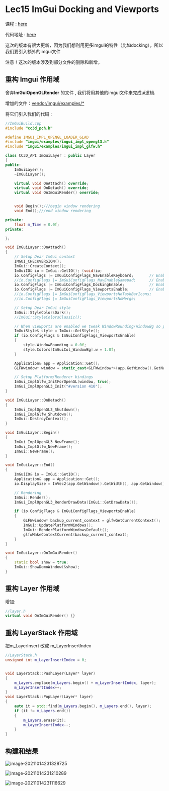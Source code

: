 # Lec15 ImGui Docking and Viewports

课程 : [here](https://www.youtube.com/watch?v=lZuje-3iyVE&list=PLlrATfBNZ98dC-V-N3m0Go4deliWHPFwT&index=22)

代码地址 :  [here](https://github.com/Graphic-researcher/Crosa-Conty-3D/tree/6b9f2427ad675a4dedd492a598fa5012b9ad4635/HTC/Project/Crosa-Conty-3D/Crosa-Conty-3D)

这次的版本有很大更新，因为我们想利用更多imgui的特性（比如docking），所以我们要引入额外的imgui文件

注意！这次的版本涉及到部分文件的删除和新增。

## 重构 Imgui 作用域

舍弃**ImGuiOpenGLRender** 的文件 , 我们将用其他的imgui文件来完成ui逻辑.

增加的文件：[vendor/imgui/examples/*](vendor/imgui/examples/*)

将它们引入我们的代码 :

```c++
//ImGuiBuild.cpp
#include "cc3d_pch.h"

#define IMGUI_IMPL_OPENGL_LOADER_GLAD
#include "imgui/examples/imgui_impl_opengl3.h"
#include "imgui/examples/imgui_impl_glfw.h"
```

```c++
class CC3D_API ImGuiLayer : public Layer
{
public:
	ImGuiLayer();
	~ImGuiLayer();

	virtual void OnAttach() override;
	virtual void OnDetach() override;
	virtual void OnImGuiRender() override;


	void Begin();///begin window rendering
	void End();///end window rendering

private:
	float m_Time = 0.0f;
private:

};

void ImGuiLayer::OnAttach()
{
	// Setup Dear ImGui context
	IMGUI_CHECKVERSION();
	ImGui::CreateContext();
	ImGuiIO& io = ImGui::GetIO(); (void)io;
	io.ConfigFlags |= ImGuiConfigFlags_NavEnableKeyboard;       // Enable Keyboard Controls
	//io.ConfigFlags |= ImGuiConfigFlags_NavEnableGamepad;      // Enable Gamepad Controls
	io.ConfigFlags |= ImGuiConfigFlags_DockingEnable;           // Enable Docking
	io.ConfigFlags |= ImGuiConfigFlags_ViewportsEnable;         // Enable Multi-Viewport / Platform Windows
	//io.ConfigFlags |= ImGuiConfigFlags_ViewportsNoTaskBarIcons;
	//io.ConfigFlags |= ImGuiConfigFlags_ViewportsNoMerge;

	// Setup Dear ImGui style
	ImGui::StyleColorsDark();
	//ImGui::StyleColorsClassic();

	// When viewports are enabled we tweak WindowRounding/WindowBg so platform windows can look identical to regular ones.
	ImGuiStyle& style = ImGui::GetStyle();
	if (io.ConfigFlags & ImGuiConfigFlags_ViewportsEnable)
	{
		style.WindowRounding = 0.0f;
		style.Colors[ImGuiCol_WindowBg].w = 1.0f;
	}

	Application& app = Application::Get();
	GLFWwindow* window = static_cast<GLFWwindow*>(app.GetWindow().GetNativeWindow());

	// Setup Platform/Renderer bindings
	ImGui_ImplGlfw_InitForOpenGL(window, true);
	ImGui_ImplOpenGL3_Init("#version 410");
}

void ImGuiLayer::OnDetach()
{
	ImGui_ImplOpenGL3_Shutdown();
	ImGui_ImplGlfw_Shutdown();
	ImGui::DestroyContext();
}

void ImGuiLayer::Begin()
{
	ImGui_ImplOpenGL3_NewFrame();
	ImGui_ImplGlfw_NewFrame();
	ImGui::NewFrame();
}

void ImGuiLayer::End()
{
	ImGuiIO& io = ImGui::GetIO();
	Application& app = Application::Get();
	io.DisplaySize = ImVec2(app.GetWindow().GetWidth(), app.GetWindow().GetHeight());

	// Rendering
	ImGui::Render();
	ImGui_ImplOpenGL3_RenderDrawData(ImGui::GetDrawData());

	if (io.ConfigFlags & ImGuiConfigFlags_ViewportsEnable)
	{
		GLFWwindow* backup_current_context = glfwGetCurrentContext();
		ImGui::UpdatePlatformWindows();
		ImGui::RenderPlatformWindowsDefault();
		glfwMakeContextCurrent(backup_current_context);
	}
}

void ImGuiLayer::OnImGuiRender()
{
	static bool show = true;
	ImGui::ShowDemoWindow(&show);
}
```

## 重构 Layer 作用域

增加:

```c++
//layer.h
virtual void OnImGuiRender() {}
```

## 重构 LayerStack 作用域

把m_LayerInsert 改成 m_LayerInsertIndex

```c++
//LayerStack.h
unsigned int m_LayerInsertIndex = 0;
```

```c++

void LayerStack::PushLayer(Layer* layer)
{
    m_Layers.emplace(m_Layers.begin() + m_LayerInsertIndex, layer);
    m_LayerInsertIndex++;
}
void LayerStack::PopLayer(Layer* layer)
{
    auto it = std::find(m_Layers.begin(), m_Layers.end(), layer);
    if (it != m_Layers.end())
    {
        m_Layers.erase(it);
        m_LayerInsertIndex--;
    }
}
```

## 构建和结果

![image-20211014231328725](https://i.loli.net/2021/10/14/xqPYMceJGydNh8v.png)

![image-20211014231210289](https://i.loli.net/2021/10/14/X3NdwMUkZ2JAuS1.png)

![image-20211014231116629](https://i.loli.net/2021/10/14/AGlzbe1B3QJYhZ8.png)